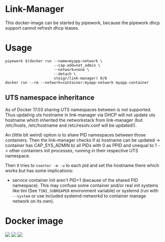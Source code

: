 # Link-Manager

This docker-image can be started by pipework, because the pipework dhcp support cannot refresh dhcp leases.

# Usage

```shell
pipework $(docker run --name=myapp-network \
                      --cap-add=net_admin \
                      --network=none \
                      --detach \
                      steigr/link-manager) 0/0
docker run --rm --network=container:myapp-network myapp-container
```

## UTS namespace inheritance

As of Docker 17.03 sharing UTS namespaces between is not supported. Thus updating uts hostname in link-manager via DHCP will not update uts hostname which inherited the networkstack from link-manager (but /etc/hosts, /etc/hostname and /etc/resolv.conf will be updated!).

An (little bit weird) option is to share PID namespaces between those containers. Then the link-manager checks if
a) hostname can be updated -> container has CAP_SYS_ADMIN
b) all PIDs with 0 as PPID and unequal to 1 -> other containers init processes, running in their respective UTS namespace.

Then it tries to `nsenter -m -u` to each pid and set the hostname there which works but has some implications:
- service container init aren't PID=1 (because of the shared PID namespace). This may confuse some container and/or real init systems like tini (See `TINI_SUBREAPER` environment variable) or systemd (run with `--system` or use included systemd-networkd to container manage network on its own).

# Docker image

[![](https://images.microbadger.com/badges/image/steigr/link-manager.svg)](http://microbadger.com/images/steigr/link-manager "Get your own image badge on microbadger.com")
[![](https://images.microbadger.com/badges/version/steigr/link-manager.svg)](http://microbadger.com/images/steigr/link-manager "Get your own version badge on microbadger.com")
[![](https://images.microbadger.com/badges/commit/steigr/link-manager.svg)](http://microbadger.com/images/steigr/link-manager "Get your own commit badge on microbadger.com")
